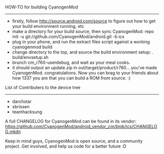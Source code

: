 HOW-TO for building CyanogenMod
_______________________________

- firstly, follow http://source.android.com/source to figure out how to get your build environment running, etc
- make a directory for your build source, then sync CyanogenMod: repo init -u git://github.com/CyanogenMod/android.git -b ics
- plug in your phone, and run the extract files script against a working cyanogenmod build
- change directory to the top, and source the build environment setup: . build/envsetup.sh
- brunch cm_r760-userdebug, and wait as your meal cooks. 
- it should output an update.zip in out/target/product/r760... you've made CyanogenMod. congratulations. 
  Now you can brag to your friends about how 1337 you are that you can build a ROM from source. :)


List of Contributers to the device tree
___________________________________________________________________________

- darchstar
- sbrissen
- teamhacksung

A full CHANGELOG for CyanogenMod can be found in its vendor:  https://github.com/CyanogenMod/android_vendor_cm/blob/ics/CHANGELOG.mkdn 

Keep in mind guys, CyanogenMod is open source, and a community project. Get involved, and help us code for a better future :D

